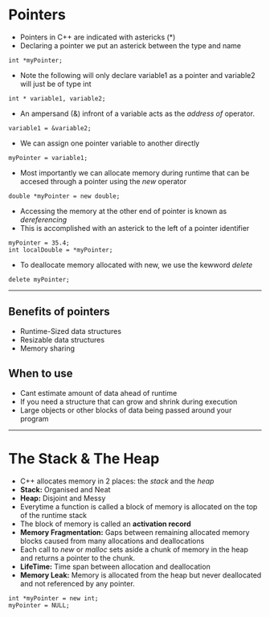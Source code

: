 # Pointers
- Pointers in C++ are indicated with astericks (*)
- Declaring a pointer we put an asterick between the type and name
``` 
int *myPointer;
```
- Note the following will only declare variable1 as a pointer and variable2 will just be of type int
```
int * variable1, variable2;
```
- An ampersand (&) infront of a variable acts as the *address of* operator.
```
variable1 = &variable2;
```
- We can assign one pointer variable to another directly
```
myPointer = variable1;
```
- Most importantly we can allocate memory during runtime that can be accesed through a pointer using the *new* operator
```
double *myPointer = new double;
```
- Accessing the memory at the other end of pointer is known as *dereferencing*
- This is accomplished with an asterick to the left of a pointer identifier
```
myPointer = 35.4;
int localDouble = *myPointer;
```
- To deallocate memory allocated with new, we use the kewword *delete*
```
delete myPointer;
```
---
## Benefits of pointers
- Runtime-Sized data structures
- Resizable data structures
- Memory sharing

## When to use
- Cant estimate amount of data ahead of runtime
- If you need a structure that can grow and shrink during execution
- Large objects or other blocks of data being passed around your program
---

# The Stack & The Heap
- C++ allocates memory in 2 places: the *stack* and the *heap*
- **Stack:** Organised and Neat
- **Heap:** Disjoint and Messy
- Everytime a function is called a block of memory is allocated on the top of the runtime stack
- The block of memory is called an **activation record**
- **Memory Fragmentation:** Gaps between remaining allocated memory blocks caused from many allocations and deallocations
- Each call to *new* or *malloc* sets aside a chunk of memory in the heap and returns a pointer to the chunk. 
- **LifeTime:** Time span between allocation and deallocation
- **Memory Leak:** Memory is allocated from the heap but never deallocated and not referenced by any pointer.
```
int *myPointer = new int;
myPointer = NULL;
```


